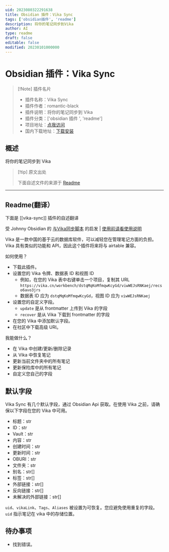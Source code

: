 ```yaml
---
uid: 2023080322291638
title: Obsidian 插件：Vika Sync
tags: ['obsidian插件', 'readme']
description: 将你的笔记同步到Vika
author: AI
type: readme
draft: false
editable: false
modified: 20230101000000
---
```


# Obsidian 插件：Vika Sync

> [!Note] 插件名片
> - 插件名称：Vika Sync
> - 插件作者：romantic-black
> - 插件说明：将你的笔记同步到 Vika
> - 插件分类：['obsidian 插件 ', 'readme']
> - 项目地址：[点我访问](https://github.com/romantic-black/obsidain-vika-sync)
> - 国内下载地址：[下载安装](https://pkmer.cn/products/plugin/pluginMarket/?vika-sync)

## 概述

将你的笔记同步到 Vika

> [!tip] 原文出处
>
>下面自述文件的来源于 [Readme](https://ghproxy.net/https://raw.githubusercontent.com/romantic-black/obsidain-vika-sync/master/README.md)

---

## Readme(翻译）

下面是 [[vika-sync]] 插件的自述翻译

受 Johnny Obsidian 的 [与Vika同步脚本](https://milinshushe.feishu.cn/docs/doccnSwkXMw7tEQJwmBg72yzpLb) 的启发 | [使用前请看使用说明](https://github.com/romantic-black/obsidain-vika-sync/blob/master/README_zh.md)

Vika 是一款中国的基于云的数据库软件，可以减轻您在管理笔记方面的负担。Vika 具有类似的功能和 API，因此这个插件将来将与 airtable 兼容。

如何使用？

- 下载此插件。
- 设置您的 Vika 令牌、数据表 ID 和视图 ID
  - 例如，在您的 Vika 表中右键单击一个项目，复制其 URL `https://vika.cn/workbench/dstqMqKoMfmqwKcyGd/viwWEJsRNKaej/recso6avo3jrs`
  - 数据表 ID 应为 `dstqMqKoMfmqwKcyGd`，视图 ID 应为 `viwWEJsRNKaej`
- 设置您的自定义字段。
  - `update` 是从 frontmatter 上传到 Vika 的字段
  - `recover` 是从 Vika 下载到 frontmatter 的字段
- 在您的 Vika 中添加默认字段。
- 在社区中下载高级 URI。

我能做什么？

- 在 Vika 中创建/更新/删除记录
- 从 Vika 中恢复笔记
- 更新当前文件夹中的所有笔记
- 更新保险库中的所有笔记
- 自定义您自己的字段

## 默认字段

Vika Sync 有几个默认字段，通过 Obsidian Api 获取。在使用 Vika 之前，请确保以下字段在您的 Vika 中可用。

- 标题：str
- ID：str
- Vault：str
- 内容：str
- 创建时间：str
- 更新时间：str
- OBURI：str
- 文件夹：str
- 别名：str[]
- 标签：str[]
- 外部链接：str[]
- 反向链接：str[]
- 未解决的外部链接：str[]

`uid`、`vikaLink`、`Tags`、`Aliases` 被设置为可恢复。您应避免使用重复的字段。`uid` 指示笔记在 vika 中的存储位置。

## 待办事项

- 找到错误。



